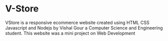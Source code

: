 # V-Store

VStore is a responsive ecommerce website created using HTML CSS Javascript and Nodejs by Vishal Gour a Computer Science and Engineering student. This website was a mini project on  Web Development
